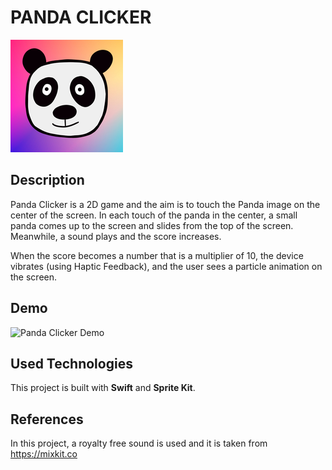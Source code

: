 # PANDA CLICKER

![App Icon](demo/appIcon.png)

## Description

Panda Clicker is a 2D game and the aim is to touch the Panda image on the center of the screen. In each touch of the panda in the center, a small panda comes up to the screen and slides from the top of the screen. Meanwhile, a sound plays and the score increases.

When the score becomes a number that is a multiplier of 10, the device vibrates (using Haptic Feedback), and the user sees a particle animation on the screen.

## Demo

![Panda Clicker Demo](demo/demo.gif)

## Used Technologies

This project is built with **Swift** and **Sprite Kit**.

## References

In this project, a royalty free sound is used and it is taken from https://mixkit.co
